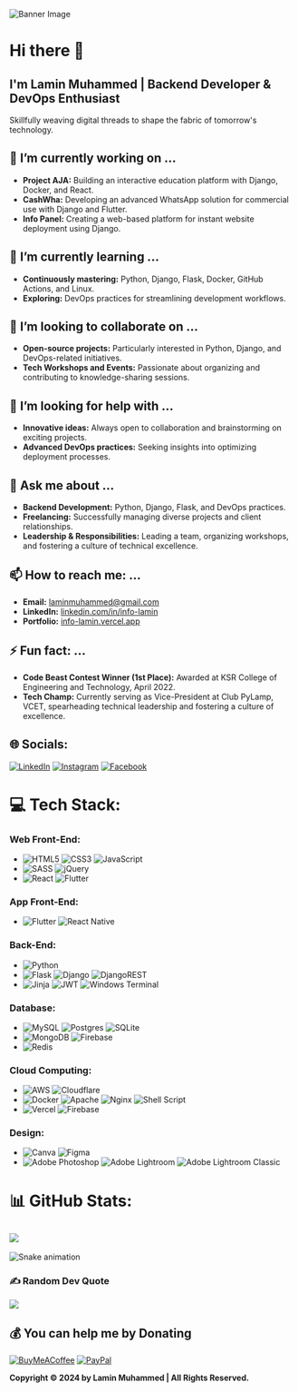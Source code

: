 <!--
**Info-lamin/Info-lamin** is a ✨ _special_ ✨ repository because its `README.md` (this file) appears on your GitHub profile.
-->

![Banner Image](assets/banner.png)

# Hi there 👋

## I'm Lamin Muhammed | Backend Developer & DevOps Enthusiast

Skillfully weaving digital threads to shape the fabric of tomorrow's technology.

## 🔭 I’m currently working on ...

- **Project AJA:** Building an interactive education platform with Django, Docker, and React.
- **CashWha:** Developing an advanced WhatsApp solution for commercial use with Django and Flutter.
- **Info Panel:** Creating a web-based platform for instant website deployment using Django.

## 🌱 I’m currently learning ...

- **Continuously mastering:** Python, Django, Flask, Docker, GitHub Actions, and Linux.
- **Exploring:** DevOps practices for streamlining development workflows.

## 👯 I’m looking to collaborate on ...

- **Open-source projects:** Particularly interested in Python, Django, and DevOps-related initiatives.
- **Tech Workshops and Events:** Passionate about organizing and contributing to knowledge-sharing sessions.

## 🤔 I’m looking for help with ...

- **Innovative ideas:** Always open to collaboration and brainstorming on exciting projects.
- **Advanced DevOps practices:** Seeking insights into optimizing deployment processes.

## 💬 Ask me about ...

- **Backend Development:** Python, Django, Flask, and DevOps practices.
- **Freelancing:** Successfully managing diverse projects and client relationships.
- **Leadership & Responsibilities:** Leading a team, organizing workshops, and fostering a culture of technical excellence.

## 📫 How to reach me: ...

- **Email:** laminmuhammed@gmail.com
- **LinkedIn:** [linkedin.com/in/info-lamin](https://www.linkedin.com/in/info-lamin/)
- **Portfolio:** [info-lamin.vercel.app](https://info-lamin.vercel.app/)

## ⚡ Fun fact: ...

- **Code Beast Contest Winner (1st Place):** Awarded at KSR College of Engineering and Technology, April 2022.
- **Tech Champ:** Currently serving as Vice-President at Club PyLamp, VCET, spearheading technical leadership and fostering a culture of excellence.

## 🌐 Socials:

[![LinkedIn](assets/linkedin.svg)](https://linkedin.com/in/info-lamin) [![Instagram](assets/instagram.svg)](https://instagram.com/info.lamin) [![Facebook](assets/facebook.svg)](https://facebook.com/lamin-muhammed-m)

# 💻 Tech Stack:

### Web Front-End:

- ![HTML5](assets/html.svg) ![CSS3](assets/css.svg) ![JavaScript](assets/javascript.svg)
- ![SASS](assets/sass.svg) ![jQuery](assets/jquery.svg)
- ![React](assets/react.svg) ![Flutter](assets/flutter.svg)

### App Front-End:

- ![Flutter](assets/flutter.svg) ![React Native](assets/react-native.svg)

### Back-End:

- ![Python](assets/python.svg)
- ![Flask](assets/flask.svg) ![Django](assets/django.svg) ![DjangoREST](assets/django-rest.svg)
- ![Jinja](assets/jinja.svg) ![JWT](assets/jwt.svg) ![Windows Terminal](assets/windows-terminal.svg)

### Database:

- ![MySQL](assets/mysql.svg) ![Postgres](assets/postgres.svg) ![SQLite](assets/sqlite.svg)
- ![MongoDB](assets/mongodb.svg) ![Firebase](assets/firebase.svg)
- ![Redis](assets/redis.svg)

### Cloud Computing:

- ![AWS](assets/aws.svg) ![Cloudflare](assets/cloudflare.svg)
- ![Docker](assets/docker.svg) ![Apache](assets/apache.svg) ![Nginx](assets/nginx.svg) ![Shell Script](assets/shell-script.svg)
- ![Vercel](assets/vercel.svg) ![Firebase](assets/firebase.svg)

### Design:

- ![Canva](assets/canva.svg) ![Figma](assets/figma.svg)
- ![Adobe Photoshop](assets/adobe-photoshop.svg) ![Adobe Lightroom](assets/adobe-lightroom.svg) ![Adobe Lightroom Classic](assets/adobe-lightroom-classic.svg)

# 📊 GitHub Stats:

## ![](https://info-lamin-github-readme.vercel.app?user=info-lamin&theme=transparent&date_format=j%20M%5B%20Y%5D)<br/>
<img src="https://raw.githubusercontent.com/info-lamin/info-lamin/output/snake.svg" alt="Snake animation" /><br/>

### ✍️ Random Dev Quote

![](https://quotes-github-readme.vercel.app/api?type=horizontal&theme=radical)

## 💰 You can help me by Donating

[![BuyMeACoffee](assets/buy-me-a-coffee.svg)](https://buymeacoffee.com/info.lamin) [![PayPal](assets/paypal.svg)](https://paypal.me/info-lamin)


**Copyright © 2024 by Lamin Muhammed | All Rights Reserved.**
